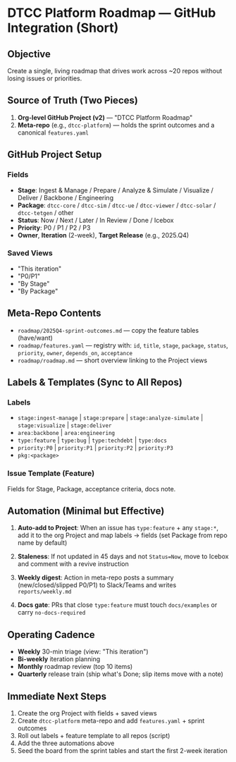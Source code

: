 # DTCC Platform Roadmap — GitHub Integration (Short)

## Objective

Create a single, living roadmap that drives work across ~20 repos without losing issues or priorities.

## Source of Truth (Two Pieces)

1. **Org-level GitHub Project (v2)** — "DTCC Platform Roadmap"
2. **Meta-repo** (e.g., `dtcc-platform`) — holds the sprint outcomes and a canonical `features.yaml`

## GitHub Project Setup

### Fields

- **Stage**: Ingest & Manage / Prepare / Analyze & Simulate / Visualize / Deliver / Backbone / Engineering
- **Package**: `dtcc-core` / `dtcc-sim` / `dtcc-ue` / `dtcc-viewer` / `dtcc-solar` / `dtcc-tetgen` / other
- **Status**: Now / Next / Later / In Review / Done / Icebox
- **Priority**: P0 / P1 / P2 / P3
- **Owner**, **Iteration** (2-week), **Target Release** (e.g., 2025.Q4)

### Saved Views

- "This iteration"
- "P0/P1"
- "By Stage"
- "By Package"

## Meta-Repo Contents

- `roadmap/2025Q4-sprint-outcomes.md` — copy the feature tables (have/want)
- `roadmap/features.yaml` — registry with: `id`, `title`, `stage`, `package`, `status`, `priority`, `owner`, `depends_on`, `acceptance`
- `roadmap/roadmap.md` — short overview linking to the Project views

## Labels & Templates (Sync to All Repos)

### Labels

- `stage:ingest-manage` | `stage:prepare` | `stage:analyze-simulate` | `stage:visualize` | `stage:deliver`
- `area:backbone` | `area:engineering`
- `type:feature` | `type:bug` | `type:techdebt` | `type:docs`
- `priority:P0` | `priority:P1` | `priority:P2` | `priority:P3`
- `pkg:<package>`

### Issue Template (Feature)

Fields for Stage, Package, acceptance criteria, docs note.

## Automation (Minimal but Effective)

1. **Auto-add to Project**: When an issue has `type:feature` + any `stage:*`, add it to the org Project and map labels → fields (set Package from repo name by default)

2. **Staleness**: If not updated in 45 days and not `Status=Now`, move to Icebox and comment with a revive instruction

3. **Weekly digest**: Action in meta-repo posts a summary (new/closed/slipped P0/P1) to Slack/Teams and writes `reports/weekly.md`

4. **Docs gate**: PRs that close `type:feature` must touch `docs/examples` or carry `no-docs-required`

## Operating Cadence

- **Weekly** 30-min triage (view: "This iteration")
- **Bi-weekly** iteration planning
- **Monthly** roadmap review (top 10 items)
- **Quarterly** release train (ship what's Done; slip items move with a note)

## Immediate Next Steps

1. Create the org Project with fields + saved views
2. Create `dtcc-platform` meta-repo and add `features.yaml` + sprint outcomes
3. Roll out labels + feature template to all repos (script)
4. Add the three automations above
5. Seed the board from the sprint tables and start the first 2-week iteration
